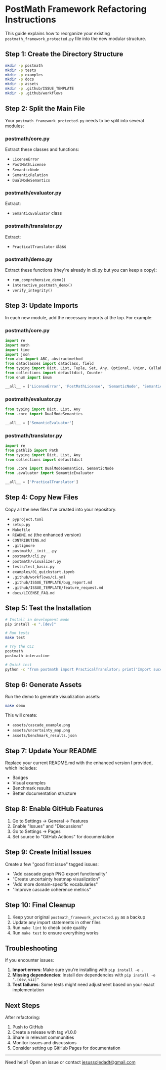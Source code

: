 # PostMath Framework Refactoring Instructions

This guide explains how to reorganize your existing `postmath_framework_protected.py` file into the new modular structure.

## Step 1: Create the Directory Structure

```bash
mkdir -p postmath
mkdir -p tests
mkdir -p examples
mkdir -p docs
mkdir -p assets
mkdir -p .github/ISSUE_TEMPLATE
mkdir -p .github/workflows
```

## Step 2: Split the Main File

Your `postmath_framework_protected.py` needs to be split into several modules:

### postmath/core.py
Extract these classes and functions:
- `LicenseError`
- `PostMathLicense`
- `SemanticNode`
- `SemanticRelation`
- `DualModeSemantics`

### postmath/evaluator.py
Extract:
- `SemanticEvaluator` class

### postmath/translator.py
Extract:
- `PracticalTranslator` class

### postmath/demo.py
Extract these functions (they're already in cli.py but you can keep a copy):
- `run_comprehensive_demo()`
- `interactive_postmath_demo()`
- `verify_integrity()`

## Step 3: Update Imports

In each new module, add the necessary imports at the top. For example:

### postmath/core.py
```python
import re
import math
import time
import json
from abc import ABC, abstractmethod
from dataclasses import dataclass, field
from typing import Dict, List, Tuple, Set, Any, Optional, Union, Callable
from collections import defaultdict, Counter
from enum import Enum

__all__ = ['LicenseError', 'PostMathLicense', 'SemanticNode', 'SemanticRelation', 'DualModeSemantics']
```

### postmath/evaluator.py
```python
from typing import Dict, List, Any
from .core import DualModeSemantics

__all__ = ['SemanticEvaluator']
```

### postmath/translator.py
```python
import re
from pathlib import Path
from typing import Dict, List, Any
from collections import defaultdict

from .core import DualModeSemantics, SemanticNode
from .evaluator import SemanticEvaluator

__all__ = ['PracticalTranslator']
```

## Step 4: Copy New Files

Copy all the new files I've created into your repository:
- `pyproject.toml`
- `setup.py`
- `Makefile`
- `README.md` (the enhanced version)
- `CONTRIBUTING.md`
- `.gitignore`
- `postmath/__init__.py`
- `postmath/cli.py`
- `postmath/visualizer.py`
- `tests/test_basic.py`
- `examples/01_quickstart.ipynb`
- `.github/workflows/ci.yml`
- `.github/ISSUE_TEMPLATE/bug_report.md`
- `.github/ISSUE_TEMPLATE/feature_request.md`
- `docs/LICENSE_FAQ.md`

## Step 5: Test the Installation

```bash
# Install in development mode
pip install -e ".[dev]"

# Run tests
make test

# Try the CLI
postmath
postmath-interactive

# Quick test
python -c "from postmath import PracticalTranslator; print('Import successful!')"
```

## Step 6: Generate Assets

Run the demo to generate visualization assets:

```bash
make demo
```

This will create:
- `assets/cascade_example.png`
- `assets/uncertainty_map.png`
- `assets/benchmark_results.json`

## Step 7: Update Your README

Replace your current README.md with the enhanced version I provided, which includes:
- Badges
- Visual examples
- Benchmark results
- Better documentation structure

## Step 8: Enable GitHub Features

1. Go to Settings → General → Features
2. Enable "Issues" and "Discussions"
3. Go to Settings → Pages
4. Set source to "GitHub Actions" for documentation

## Step 9: Create Initial Issues

Create a few "good first issue" tagged issues:
- "Add cascade graph PNG export functionality"
- "Create uncertainty heatmap visualization"
- "Add more domain-specific vocabularies"
- "Improve cascade coherence metrics"

## Step 10: Final Cleanup

1. Keep your original `postmath_framework_protected.py` as a backup
2. Update any import statements in other files
3. Run `make lint` to check code quality
4. Run `make test` to ensure everything works

## Troubleshooting

If you encounter issues:

1. **Import errors**: Make sure you're installing with `pip install -e .`
2. **Missing dependencies**: Install dev dependencies with `pip install -e ".[dev,viz]"`
3. **Test failures**: Some tests might need adjustment based on your exact implementation

## Next Steps

After refactoring:
1. Push to GitHub
2. Create a release with tag v1.0.0
3. Share in relevant communities
4. Monitor issues and discussions
5. Consider setting up GitHub Pages for documentation

---

Need help? Open an issue or contact jesussoledadt@gmail.com